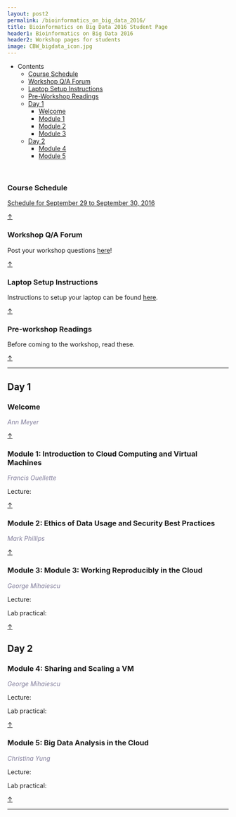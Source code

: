 ```yaml
---
layout: post2
permalink: /bioinformatics_on_big_data_2016/
title: Bioinformatics on Big Data 2016 Student Page
header1: Bioinformatics on Big Data 2016
header2: Workshop pages for students
image: CBW_bigdata_icon.jpg
---
```



<ul id="navmenu">
  <li><a id="back_to_top">Contents</a>
     <ul class="sub1">
     <li><a href="#course_schedule">Course Schedule</a></li>
     <li><a href="#q_a_forum">Workshop Q/A Forum</a></li>
     <li><a href="#laptop_setup">Laptop Setup Instructions</a></li>
     <li><a href="#pre_readings">Pre-Workshop Readings</a></li>
      <li><a href="#day1">Day 1</a>
         <ul class="sub2">  
           <li><a href="#welcome">Welcome</a></li>
           <li><a href="#module_1">Module 1</a></li>
           <li><a href="#module_2">Module 2</a></li>
           <li><a href="#module_3">Module 3</a></li>
        </ul>
      </li>
       <li><a href="#day_2">Day 2</a>
          <ul class="sub2">
             <li><a href="#module_4">Module 4</a></li>
             <li><a href="#module_5">Module 5</a></li>
           </ul>
       </li>
    </ul>
  </li>
</ul>  

<br>
  
###  Course Schedule  <a id="course_schedule"></a>

<a href="http://bioinformatics-ca.github.io/bioinformatics_on_big_data_schedule_2016/">Schedule for September 29 to September 30, 2016</a>

[&uarr;](#back_to_top)

###  Workshop Q/A Forum <a id="q_a_forum"></a>

  Post your workshop questions <a href="https://noteapp.com/Epigenomics2016">here</a>!

[&uarr;](#back_to_top)

###  Laptop Setup Instructions <a id="laptop_setup"></a>

  Instructions to setup your laptop can be found <a href="http://bioinformatics-ca.github.io/2016_workshops/collaboratory/laptop_setup_instructions.pdf">here</a>.

[&uarr;](#back_to_top)

###  Pre-workshop Readings <a id="pre_readings"></a>

  Before coming to the workshop, read these.

[&uarr;](#back_to_top)

***

##  Day 1 <a id="day_1"></a>

###  Welcome <a id="welcome"></a>

  *<font color="#827e9c">Ann Meyer</font>* 
<br>

[&uarr;](#back_to_top)

###  Module 1: Introduction to Cloud Computing and Virtual Machines <a id="module_1"></a>

   *<font color="#827e9c">Francis Ouellette</font>*

  Lecture:

[&uarr;](#back_to_top)

###  Module 2: Ethics of Data Usage and Security Best Practices <a id="module_2"></a>

   *<font color="#827e9c">Mark Phillips</font>*

[&uarr;](#back_to_top)

###  Module 3: Module 3: Working Reproducibly in the Cloud <a id="module_3"></a>

   *<font color="#827e9c">George Mihaiescu</font>*

  Lecture:

  Lab practical:

[&uarr;](#back_to_top)

##  Day 2 <a id="day_2"></a>

###  Module 4: Sharing and Scaling a VM <a id="module_4"></a>

   *<font color="#827e9c">George Mihaiescu</font>*
  
  Lecture:

  Lab practical:

[&uarr;](#back_to_top)

###  Module 5: Big Data Analysis in the Cloud <a id="module_5"></a>

   *<font color="#827e9c">Christina Yung</font>*
 
 Lecture:

 Lab practical:

[&uarr;](#back_to_top)

 ***
